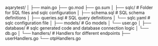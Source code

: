 aqarytest/
│
├── main.go
├── go.mod
├── go.sum
│
├── sqlc/ # Folder for SQL files and sqlc configuration
│ ├── schema.sql # SQL schema definitions
│ ├── queries.sql # SQL query definitions
│ └── sqlc.yaml # sqlc configuration file
│
├── models/ # Go models
│ └── user.go
│
├── database/ # sqlc generated code and database connection logic
│ └── db.go
│
└── handlers/ # Handlers for different endpoints
├── userHandlers.go
└── otpHandlers.go
